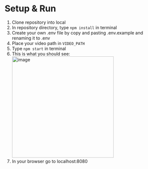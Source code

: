 # Setup & Run
1. Clone repository into local
2. In repository directory, type ```npm install``` in terminal
3. Create your own .env file by copy and pasting .env.example and renaming it to .env
4. Place your video path in ```VIDEO_PATH```
5. Type ```npm start``` in terminal
6. This is what you should see: <img width="328" alt="image" src="https://user-images.githubusercontent.com/55895535/156860076-24926cc2-d075-4abc-8fa4-cfeb06265dd9.png">
7. In your browser go to localhost:8080
